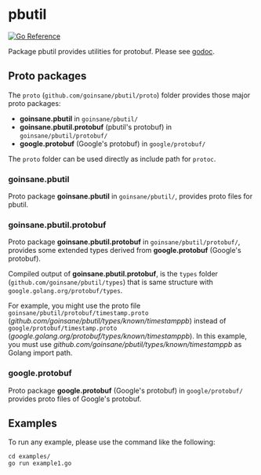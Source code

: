 # pbutil

[![Go Reference](https://pkg.go.dev/badge/github.com/goinsane/pbutil.svg)](https://pkg.go.dev/github.com/goinsane/pbutil)

Package pbutil provides utilities for protobuf.
Please see [godoc](https://pkg.go.dev/github.com/goinsane/pbutil).

## Proto packages

The `proto` (`github.com/goinsane/pbutil/proto`) folder provides those major proto packages:
* **goinsane.pbutil** in `goinsane/pbutil/`
* **goinsane.pbutil.protobuf** (pbutil's protobuf) in `goinsane/pbutil/protobuf/`
* **google.protobuf** (Google's protobuf) in `google/protobuf/`

The `proto` folder can be used directly as include path for `protoc`. 

### goinsane.pbutil

Proto package **goinsane.pbutil** in `goinsane/pbutil/`, provides proto files for pbutil.

### goinsane.pbutil.protobuf

Proto package **goinsane.pbutil.protobuf** in `goinsane/pbutil/protobuf/`, provides
some extended types derived from **google.protobuf** (Google's protobuf).

Compiled output of **goinsane.pbutil.protobuf**, is the `types` folder (`github.com/goinsane/pbutil/types`)
that is same structure with `google.golang.org/protobuf/types`.

For example, you might use the proto file 
`goinsane/pbutil/protobuf/timestamp.proto` (*github.com/goinsane/pbutil/types/known/timestamppb*)
instead of
`google/protobuf/timestamp.proto` (*google.golang.org/protobuf/types/known/timestamppb*).
In this example, you must use *github.com/goinsane/pbutil/types/known/timestamppb* as Golang import path.

### google.protobuf

Proto package **google.protobuf** (Google's protobuf) in `google/protobuf/` provides proto files of Google's protobuf.

## Examples

To run any example, please use the command like the following:

    cd examples/
    go run example1.go

